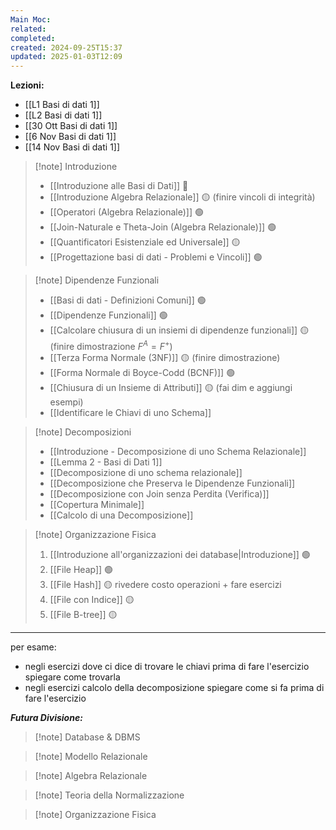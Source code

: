 ```yaml
---
Main Moc: 
related: 
completed: 
created: 2024-09-25T15:37
updated: 2025-01-03T12:09
---
```

**Lezioni:**
- [[L1 Basi di dati 1]]
- [[L2 Basi di dati 1]]
- [[30 Ott Basi di dati 1]]
- [[6 Nov Basi di dati 1]]
- [[14 Nov Basi di dati 1]]

>[!note] Introduzione
>- [[Introduzione alle Basi di Dati]] 🔴 
>- [[Introduzione Algebra Relazionale]] 🟡 (finire vincoli di integrità)
>- [[Operatori (Algebra Relazionale)]] 🟢
>- [[Join-Naturale e Theta-Join (Algebra Relazionale)]] 🟢
>- [[Quantificatori Esistenziale ed Universale]] 🟡
>- [[Progettazione basi di dati - Problemi e Vincoli]] 🟢

>[!note] Dipendenze Funzionali
>- [[Basi di dati - Definizioni Comuni]] 🟢
>- [[Dipendenze Funzionali]] 🟢
>- [[Calcolare chiusura di un insiemi di dipendenze funzionali]] 🟡 (finire dimostrazione $F^{A} = F^{+}$)
>- [[Terza Forma Normale (3NF)]] 🟡 (finire dimostrazione)
>- [[Forma Normale di Boyce-Codd (BCNF)]] 🟢
>- [[Chiusura di un Insieme di Attributi]] 🟡 (fai dim e aggiungi esempi)
>- [[Identificare le Chiavi di uno Schema]]

>[!note] Decomposizioni
>- [[Introduzione - Decomposizione di uno Schema Relazionale]]
>- [[Lemma 2 - Basi di Dati 1]]
>- [[Decomposizione di uno schema relazionale]]
>- [[Decomposizione che Preserva le Dipendenze Funzionali]]
>- [[Decomposizione con Join senza Perdita (Verifica)]]
>- [[Copertura Minimale]]
>- [[Calcolo di una Decomposizione]]

>[!note] Organizzazione Fisica
>1. [[Introduzione all'organizzazioni dei database|Introduzione]] 🟢
>2. [[File Heap]] 🟢
>3. [[File Hash]] 🟡 rivedere costo operazioni + fare esercizi
>4. [[File con Indice]] 🟡
>5. [[File B-tree]] 🟡

---

per esame:
- negli esercizi dove ci dice di trovare le chiavi prima di fare l'esercizio spiegare come trovarla
- negli esercizi calcolo della decomposizione spiegare come si fa prima di fare l'esercizio
  

***Futura Divisione:***

>[!note] Database & DBMS

>[!note] Modello Relazionale

>[!note] Algebra Relazionale

>[!note] Teoria della Normalizzazione

>[!note] Organizzazione Fisica